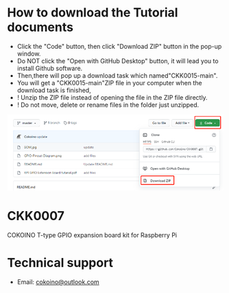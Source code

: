 # How to download the Tutorial documents
- Click the "Code" button, then click "Download ZIP" button in the pop-up window. 
- Do NOT click the "Open with GitHub Desktop" button, it will lead you to install Github software.
- Then,there will pop up a download task which named"CKK0015-main". 
- You will get a "CKK0015-main"ZIP file in your computer when the download task is finished,
- ! Unzip the ZIP file instead of opening the file in the ZIP file directly.
- ! Do not move, delete or rename files in the folder just unzipped.

![](https://github.com/Cokoino/CKK0007/raw/master/download.png)

# CKK0007
COKOINO T-type GPIO expansion board kit for Raspberry Pi

# Technical support
- Email: cokoino@outlook.com
